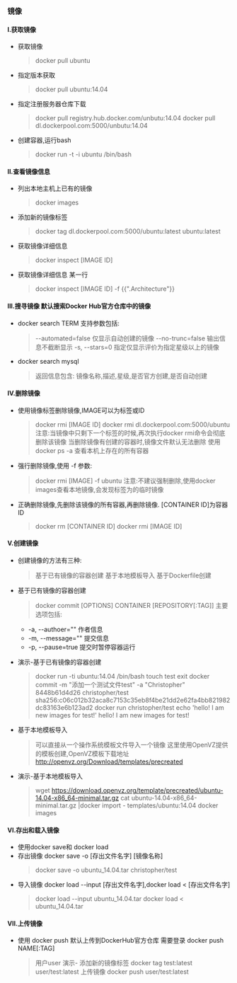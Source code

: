 ### 镜像

#### I.获取镜像
 - 获取镜像
   > docker pull ubuntu
 - 指定版本获取
   > docker pull ubuntu:14.04
 - 指定注册服务器仓库下载
   > docker pull registry.hub.docker.com/unbutu:14.04
   > docker pull dl.dockerpool.com:5000/unbutu:14.04
 - 创建容器,运行bash
   > docker run -t -i ubuntu /bin/bash

#### II.查看镜像信息
 - 列出本地主机上已有的镜像
   > docker images
 - 添加新的镜像标签
   > docker tag dl.dockerpool.com:5000/ubuntu:latest ubuntu:latest
 - 获取镜像详细信息
   > docker inspect [IMAGE ID]
 - 获取镜像详细信息 某一行
   > docker inspect [IMAGE ID] -f {{".Architecture"}}

#### III.搜寻镜像 默认搜索Docker Hub官方仓库中的镜像
 - docker search TERM 支持参数包括:
   > --automated=false 仅显示自动创建的镜像
     --no-trunc=false  输出信息不截断显示
     -s, --stars=0     指定仅显示评价为指定星级以上的镜像

 - docker search mysql
   > 返回信息包含: 镜像名称,描述,星级,是否官方创建,是否自动创建

#### IV.删除镜像
 - 使用镜像标签删除镜像,IMAGE可以为标签或ID
   > docker rmi [IMAGE ID]
     docker rmi dl.dockerpool.com:5000/ubuntu
     注意:当镜像中只剩下一个标签的时候,再次执行docker rmi命令会彻底删除该镜像
     当删除镜像有创建的容器时,镜像文件默认无法删除
     使用 docker ps -a 查看本机上存在的所有容器
 - 强行删除镜像,使用 -f 参数:
   > docker rmi [IMAGE] -f ubuntu
     注意:不建议强制删除,使用docker images查看本地镜像,会发现标签为<none>的临时镜像
 - 正确删除镜像,先删除该镜像的所有容器,再删除镜像. [CONTAINER ID]为容器ID
   > docker rm [CONTAINER ID]
     docker rmi [IMAGE ID]

#### V.创建镜像
  - 创建镜像的方法有三种:
    > 基于已有镜像的容器创建
      基于本地模板导入
      基于Dockerfile创建

  - 基于已有镜像的容器创建
    > docker commit [OPTIONS] CONTAINER [REPOSITORY[:TAG]] 主要选项包括:
     - -a, --authoer=""    作者信息
     - -m, --message=""    提交信息
     - -p, --pause=true    提交时暂停容器运行
  - 演示-基于已有镜像的容器创建
    > docker run -ti ubuntu:14.04 /bin/bash
      touch test
      exit
      docker commit -m "添加一个测试文件test" -a "Christopher" 8448b61d4d26 christopher/test
      sha256:c06c012b32aca8c7153c35eb8f4be21dd2e62fa4bb821982dc83163e6b123ad2
      docker run christopher/test echo 'hello! I am new images for test!'
      hello! I am new images for test!
  - 基于本地模板导入
    > 可以直接从一个操作系统模板文件导入一个镜像
      这里使用OpenVZ提供的模板创建,OpenVZ模板下载地址 http://openvz.org/Download/templates/precreated
  - 演示-基于本地模板导入
    > wget https://download.openvz.org/template/precreated/ubuntu-14.04-x86_64-minimal.tar.gz
      cat ubuntu-14.04-x86_64-minimal.tar.gz |docker import - templates/ubuntu:14.04
      docker images

#### VI.存出和载入镜像
  - 使用docker save和 docker load
  - 存出镜像 docker save -o [存出文件名字] [镜像名称]
    > docker save -o ubuntu_14.04.tar christopher/test
  - 导入镜像 docker load --input [存出文件名字],docker load < [存出文件名字]
    > docker load --input ubuntu_14.04.tar
      docker load < ubuntu_14.04.tar

#### VII.上传镜像
  - 使用 docker push 默认上传到DockerHub官方仓库 需要登录 docker push NAME[:TAG]
    > 用户user
      演示-
      添加新的镜像标签
        docker tag test:latest user/test:latest
     上传镜像
        docker push user/test:latest

